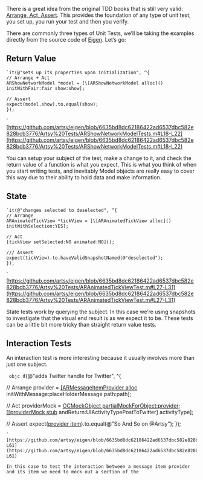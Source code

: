 
There is a great idea from the original TDD books that is still very valid: [Arrange, Act, Assert](http://c2.com/cgi/wiki?ArrangeActAssert). This provides the foundation of any type of unit test, you set up, you run your test and then you verify.

There are commonly three types of Unit Tests, we’ll be taking the examples directly from the source code of [Eigen](https://github.com/artsy/eigen/). Let’s go:

## Return Value 

```
`it(@"sets up its properties upon initialization", ^{
// Arrange + Act
ARShowNetworkModel *model = [\[ARShowNetworkModel alloc]() initWithFair:fair show:show];

// Assert
expect(model.show).to.equal(show);
});

```
`
[https://github.com/artsy/eigen/blob/6635bd8dc62186422ad6537dbc582e828bcb3776/Artsy%20Tests/ARShowNetworkModelTests.m#L18-L22](https://github.com/artsy/eigen/blob/6635bd8dc62186422ad6537dbc582e828bcb3776/Artsy%20Tests/ARShowNetworkModelTests.m#L18-L22)

You can setup your subject of the test, make a change to it, and check the return value of a function is what you expect. This is what you think of when you start writing tests, and inevitably Model objects are really easy to cover this way due to their ability to hold data and make information.

## State

```
`it(@"changes selected to deselected", ^{
// Arrange
ARAnimatedTickView *tickView = [\[ARAnimatedTickView alloc]() initWithSelection:YES];

// Act
[tickView setSelected:NO animated:NO]();

/// Assert
expect(tickView).to.haveValidSnapshotNamed(@"deselected");
});

```
`
[https://github.com/artsy/eigen/blob/6635bd8dc62186422ad6537dbc582e828bcb3776/Artsy%20Tests/ARAnimatedTickViewTest.m#L27-L31](https://github.com/artsy/eigen/blob/6635bd8dc62186422ad6537dbc582e828bcb3776/Artsy%20Tests/ARAnimatedTickViewTest.m#L27-L31)

State tests work by querying the subject. In this case we’re using snapshots to investigate that the visual end result is as we expect it to be.  These tests can be a little bit more tricky than straight return value tests.

## Interaction Tests

An interaction test is more interesting because it usually involves more than just one subject. 

` objc
`it(@"adds Twitter handle for Twitter", ^{

// Arrange
provider = [\[ARMessageItemProvider alloc]() initWithMessage:placeHolderMessage path:path];

// Act
providerMock = [OCMockObject partialMockForObject:provider]();
[\[\[providerMock stub]() andReturn:UIActivityTypePostToTwitter] activityType];

// Assert
expect([provider item]()).to.equal(@"So And So on @Artsy");
});
```
`
[https://github.com/artsy/eigen/blob/6635bd8dc62186422ad6537dbc582e828bcb3776/Artsy%20Tests/ARMessageItemProviderTests.m#L53-L61](https://github.com/artsy/eigen/blob/6635bd8dc62186422ad6537dbc582e828bcb3776/Artsy%20Tests/ARMessageItemProviderTests.m#L53-L61)

In this case to test the interaction between a message item provider and its item we need to mock out a section of the 